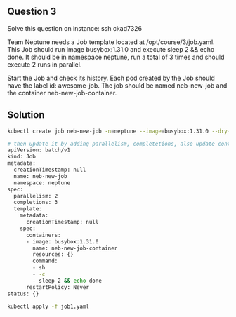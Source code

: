 ## Question 3
Solve this question on instance: ssh ckad7326

Team Neptune needs a Job template located at /opt/course/3/job.yaml. This Job should run image busybox:1.31.0 and execute sleep 2 && echo done. It should be in namespace neptune, run a total of 3 times and should execute 2 runs in parallel.

Start the Job and check its history. Each pod created by the Job should have the label id: awesome-job. The job should be named neb-new-job and the container neb-new-job-container.

## Solution

```sh
kubectl create job neb-new-job -n=neptune --image=busybox:1.31.0 --dry-run=client -o yaml > job1.yaml

# then update it by adding parallelism, completetions, also update container name and command
apiVersion: batch/v1
kind: Job
metadata:
  creationTimestamp: null
  name: neb-new-job
  namespace: neptune
spec:
  parallelism: 2
  completions: 3
  template:
    metadata:
      creationTimestamp: null
    spec:
      containers:
      - image: busybox:1.31.0
        name: neb-new-job-container
        resources: {}
        command:
        - sh
        - -c
        - sleep 2 && echo done
      restartPolicy: Never
status: {}

kubectl apply -f job1.yaml
```
